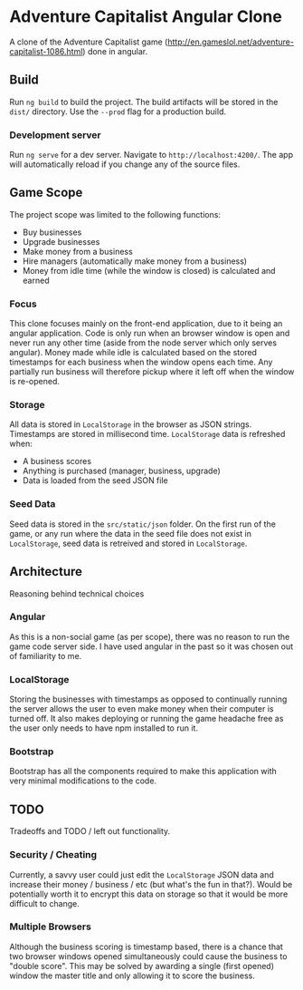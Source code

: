 # Adventure Capitalist Angular Clone

A clone of the Adventure Capitalist game (http://en.gameslol.net/adventure-capitalist-1086.html) done in angular. 

## Build

Run `ng build` to build the project. The build artifacts will be stored in the `dist/` directory. Use the `--prod` flag for a production build.

### Development server

Run `ng serve` for a dev server. Navigate to `http://localhost:4200/`. The app will automatically reload if you change any of the source files.

## Game Scope

The project scope was limited to the following functions:
- Buy businesses
- Upgrade businesses
- Make money from a business
- Hire managers (automatically make money from a business)
- Money from idle time (while the window is closed) is calculated and earned

### Focus

This clone focuses mainly on the front-end application, due to it being an angular application. Code is only run when an browser window is open and never run any other time (aside from the node server which only serves angular). Money made while idle is calculated based on the stored timestamps for each business when the window opens each time. Any partially run business will therefore pickup where it left off when the window is re-opened.

### Storage

All data is stored in `LocalStorage` in the browser as JSON strings. Timestamps are stored in millisecond time. `LocalStorage` data is refreshed when:
- A business scores
- Anything is purchased (manager, business, upgrade)
- Data is loaded from the seed JSON file

### Seed Data

Seed data is stored in the `src/static/json` folder. On the first run of the game, or any run where the data in the seed file does not exist in `LocalStorage`, seed data is retreived and stored in `LocalStorage`.

## Architecture

Reasoning behind technical choices

### Angular

As this is a non-social game (as per scope), there was no reason to run the game code server side. I have used angular in the past so it was chosen out of familiarity to me.

### LocalStorage

Storing the businesses with timestamps as opposed to continually running the server allows the user to even make money when their computer is turned off. It also makes deploying or running the game headache free as the user only needs to have npm installed to run it.

### Bootstrap

Bootstrap has all the components required to make this application with very minimal modifications to the code.

## TODO

Tradeoffs and TODO / left out functionality.

### Security / Cheating

Currently, a savvy user could just edit the `LocalStorage` JSON data and increase their money / business / etc (but what's the fun in that?). Would be potentially worth it to encrypt this data on storage so that it would be more difficult to change. 

### Multiple Browsers

Although the business scoring is timestamp based, there is a chance that two browser windows opened simultaneously could cause the business to "double score". This may be solved by awarding a single (first opened) window the master title and only allowing it to score the business.
